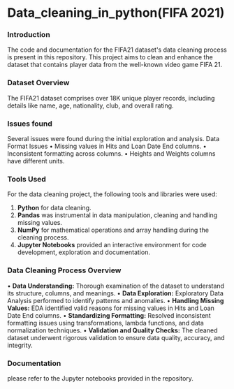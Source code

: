 # Data_cleaning_in_python(FIFA 2021)

### Introduction

The code and documentation for the FIFA21 dataset's data cleaning process is present in this repository. 
This project aims to clean and enhance the dataset that contains player data from the well-known video game FIFA 21.

### Dataset Overview

The FIFA21 dataset comprises over 18K unique player records, including details like name, age, nationality, club, and overall rating.

### Issues found

Several issues were found during the initial exploration and analysis.
Data Format Issues
• Missing values in Hits and Loan Date End columns.
• Inconsistent formatting across columns.
• Heights and Weights columns have different units.

### Tools Used

For the data cleaning project, the following tools and libraries were used:

1. **Python** for data cleaning.
2. **Pandas** was instrumental in data manipulation, cleaning and handling missing values.
3. **NumPy** for mathematical operations and array handling during the cleaning process.
4. **Jupyter Notebooks** provided an interactive environment for code development, exploration and documentation.

### Data Cleaning Process Overview

• **Data Understanding:** Thorough examination of the dataset to understand its structure, columns, and meanings. 
• **Data Exploration:** Exploratory Data Analysis performed to identify patterns and anomalies.
• **Handling Missing Values:** EDA identified valid reasons for missing values in Hits and Loan Date End columns.
• **Standardizing Formatting:** Resolved inconsistent formatting issues using transformations, lambda functions, and data normalization techniques.
• **Validation and Quality Checks:** The cleaned dataset underwent rigorous validation to ensure data quality, accuracy, and integrity.
### Documentation

please refer to the Jupyter notebooks provided in the repository.
